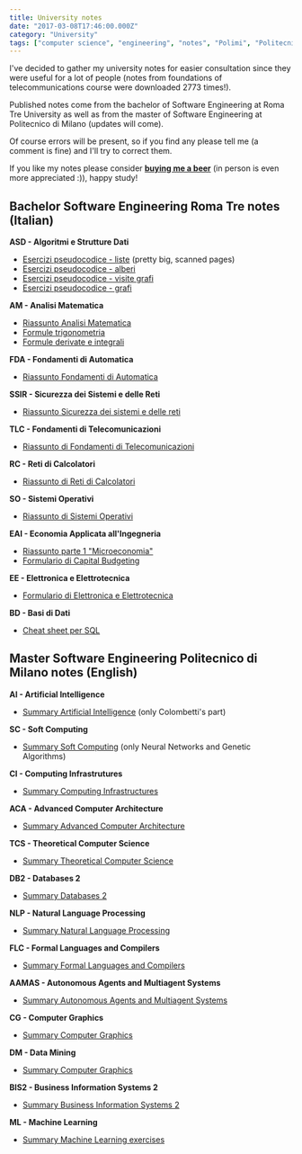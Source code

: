 ```yaml
---
title: University notes
date: "2017-03-08T17:46:00.000Z"
category: "University"
tags: ["computer science", "engineering", "notes", "Polimi", "Politecnico di Milano", "Roma Tre", "university"]
---
```


I've decided to gather my university notes for easier consultation since they were useful for a lot of people (notes from foundations of telecommunications course were downloaded 2773 times!).

Published notes come from the bachelor of Software Engineering at Roma Tre University as well as from the master of Software Engineering at Politecnico di Milano (updates will come).

Of course errors will be present, so if you find any please tell me (a comment is fine) and I'll try to correct them.

If you like my notes please consider **[buying me a beer](https://www.paypal.me/flaprimo)** (in person is even more appreciated :)), happy study!



## Bachelor Software Engineering Roma Tre notes (Italian)

**ASD - Algoritmi e Strutture Dati**

*   [Esercizi pseudocodice - liste](https://www.mediafire.com/file/0rhnavbvwyevv3w/ASD-PSEUDO-LISTE-ESERCIZI.pdf) (pretty big, scanned pages)
*   [Esercizi pseudocodice - alberi](https://www.mediafire.com/file/ubrjbfq8hy87oiy/ASD_-_PSEUDO_-_Esercizi_sugli_alberi.pdf)
*   [Esercizi pseudocodice - visite grafi](https://www.mediafire.com/file/sil00an44ncgy8n/ASD_-_PSEUDO_-_Visite_Grafi.pdf)
*   [Esercizi pseudocodice - grafi](https://www.mediafire.com/file/1ficxi367958dny/ASD_-_PSEUDO_-_Grafi.pdf)

**AM - Analisi Matematica**

*   [Riassunto Analisi Matematica](https://www.mediafire.com/file/if83lr5mdu3u9bi/Riassunto_-_Analisi.pdf)
*   [Formule trigonometria](https://www.mediafire.com/file/amrd6myyekgggc6/Formule_trigonometria.pdf)
*   [Formule derivate e integrali](https://www.mediafire.com/file/11dgd1qlt5q16o2/Derivate_e_Integrali.pdf)

**FDA - Fondamenti di Automatica**

*   [Riassunto Fondamenti di Automatica](https://www.mediafire.com/file/i5qhz8mzsilafz1/FdA_-_Riassunto.pdf)

**SSIR - Sicurezza dei Sistemi e delle Reti**

*   [Riassunto Sicurezza dei sistemi e delle reti](https://www.mediafire.com/file/638pczjm9q8e6xx/Riassunto_-_SSIR.pdf)

**TLC - Fondamenti di Telecomunicazioni**

*   [Riassunto di Fondamenti di Telecomunicazioni](https://www.mediafire.com/file/doj6d37o8sd075f/TLC_-_Formulario.pdf)

**RC - Reti di Calcolatori**

*   [Riassunto di Reti di Calcolatori](https://www.mediafire.com/file/bkq8oiin7xr3do7/Reti_di_Calcolatori.pdf)

**SO - Sistemi Operativi**

*   [Riassunto di Sistemi Operativi](https://www.mediafire.com/file/uari25aip38vnr9/Sistemi_Operativi_-_Appunti.pdf)

**EAI - Economia Applicata all'Ingegneria**

*   [Riassunto parte 1 "Microeconomia"](https://www.mediafire.com/file/ej9980s7si7wda9/1_-_Microeconomia.pdf)
*   [Formulario di Capital Budgeting](https://www.mediafire.com/file/b28tkh6x5f8mehu/Capital_Budgeting_-_Formulario.pdf)

**EE - Elettronica e Elettrotecnica**

*   [Formulario di Elettronica e Elettrotecnica](https://www.mediafire.com/file/oj5r2lxj6i5d779/EE_-_Formulario.pdf)

**BD - Basi di Dati**

*   [Cheat sheet per SQL](https://www.mediafire.com/file/mrydw16ml4wll84/Basi_di_Dati.pdf)

## Master Software Engineering Politecnico di Milano notes (English)

**AI - Artificial Intelligence**

*   [Summary Artificial Intelligence](https://www.mediafire.com/file/ku33izlon3vsazx/Summary_-_Artificial_Intelligence.pdf) (only Colombetti's part)

**SC - Soft Computing**

*   [Summary Soft Computing](https://www.mediafire.com/file/ymic0mud2avpfnh/Summary_-_Soft_Computing.pdf) (only Neural Networks and Genetic Algorithms)

**CI - Computing Infrastrutures**

*   [Summary Computing Infrastructures](https://www.mediafire.com/file/hta5bhdcuuk8z1p/Summary_-_Computing_Infrastructures.pdf)

**ACA - Advanced Computer Architecture**

*   [Summary Advanced Computer Architecture](https://www.mediafire.com/file/ahveic12nf29ds1/Summary_-_Advanced_Computer_Architecture.pdf)

**TCS - Theoretical Computer Science**

*   [Summary Theoretical Computer Science](https://www.mediafire.com/file/60gyeeph49aql71/Summary_-_Theoretical_Computer_Science.pdf)

**DB2 - Databases 2**

*   [Summary Databases 2](https://www.mediafire.com/file/uaratu1kabxg0q5/Summary_-_Databases_2.pdf)

**NLP - Natural Language Processing**

*   [Summary Natural Language Processing](https://www.mediafire.com/file/2ulcialyaq1jqtd/Summary_-_Natural_Language_Processing.pdf)

**FLC - Formal Languages and Compilers**

*   [Summary Formal Languages and Compilers](https://www.mediafire.com/file/ms41gejd1rfeqzt/Summary_-_Formal_Languages_and_Compilers.pdf)

**AAMAS - Autonomous Agents and Multiagent Systems**

*   [Summary Autonomous Agents and Multiagent Systems](https://www.mediafire.com/file/7o7vwjocvxvxixd/Summary_-_Autonomous_Agents_and_Multiagent_Systems.pdf)

**CG - Computer Graphics**

*   [Summary Computer Graphics](https://www.mediafire.com/file/tl6r33a1ha9m9ac/Summary_-_Computer_Graphics.pdf)

**DM - Data Mining**

*   [Summary Computer Graphics](https://www.mediafire.com/file/99xj8ncpbn2u99k/Summary+-+Data+Mining.pdf)

**BIS2 - Business Information Systems 2**

*   [Summary Business Information Systems 2](https://www.mediafire.com/file/zf6od693xee1drt/Summary_-_Business_Information_Systems_2.pdf/file)

**ML - Machine Learning**

*   [Summary Machine Learning exercises](https://www.mediafire.com/file/e6j1pvhgmcmm7rf/Summary_-_Machine_Learning_Exercises.pdf/file)
